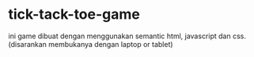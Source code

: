 # tick-tack-toe-game
ini game dibuat dengan menggunakan semantic html, javascript dan css. (disarankan membukanya dengan laptop or tablet)
